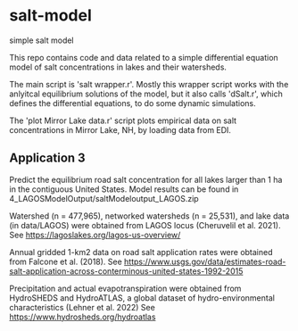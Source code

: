 # salt-model
simple salt model

This repo contains code and data related to a simple differential equation model of salt concentrations in lakes and their watersheds.

The main script is 'salt wrapper.r'. Mostly this wrapper script works with the anlyitcal equilibrium solutions of the model, but it also calls 'dSalt.r', which defines the differential equations, to do some dynamic simulations.

The 'plot Mirror Lake data.r' script plots empirical data on salt concentrations in Mirror Lake, NH, by loading data from EDI.

## Application 3
Predict the equilibrium road salt concentration for all lakes larger than 1 ha in the contiguous United States. Model results can be found in 4_LAGOSModelOutput/saltModeloutput_LAGOS.zip

Watershed (n = 477,965), networked watersheds (n = 25,531), and lake data (in data/LAGOS) were obtained from LAGOS locus (Cheruvelil et al. 2021). 
See https://lagoslakes.org/lagos-us-overview/

Annual gridded 1-km2 data on road salt application rates were obtained from Falcone et al. (2018).
See https://www.usgs.gov/data/estimates-road-salt-application-across-conterminous-united-states-1992-2015

Precipitation and actual evapotranspiration were obtained from HydroSHEDS and HydroATLAS, a global dataset of hydro-environmental characteristics (Lehner et al. 2022)
See https://www.hydrosheds.org/hydroatlas

